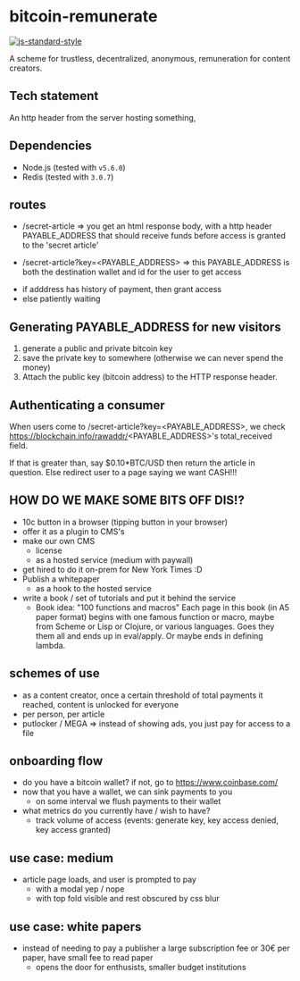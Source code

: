 # bitcoin-remunerate
[![js-standard-style](https://img.shields.io/badge/code%20style-standard-brightgreen.svg)](http://standardjs.com/)


A scheme for trustless, decentralized, anonymous, remuneration for content creators.

## Tech statement
An http header from the server hosting something,

## Dependencies
* Node.js (tested with `v5.6.0`)
* Redis (tested with `3.0.7`)

## routes
* /secret-article
=> you get an html response body, with a http header PAYABLE_ADDRESS that should receive funds before access is granted to the 'secret article'

* /secret-article?key=<PAYABLE_ADDRESS>
=> this PAYABLE_ADDRESS is both the destination wallet and id for the user to get access
- if adddress has history of payment, then grant access
- else patiently waiting

## Generating PAYABLE_ADDRESS for new visitors
1. generate a public and private bitcoin key
2. save the private key to somewhere (otherwise we can never spend the money)
3. Attach the public key (bitcoin address) to the HTTP response header.

## Authenticating a consumer
When users come to /secret-article?key=<PAYABLE_ADDRESS>, we check https://blockchain.info/rawaddr/<PAYABLE_ADDRESS>'s total_received field.

If that is greater than, say $0.10*BTC/USD then return the article in question. Else redirect user to a page saying we want CASH!!!

## HOW DO WE MAKE SOME BITS OFF DIS!?
- 10c button in a browser (tipping button in your browser)
- offer it as a plugin to CMS's
- make our own CMS
  * license
  * as a hosted service (medium with paywall)
- get hired to do it on-prem for New York Times :D
- Publish a whitepaper
  * as a hook to the hosted service
- write a book / set of tutorials and put it behind the service
  * Book idea: "100 functions and macros" Each page in this book (in A5 paper format) begins with one famous function or macro, maybe from Scheme or Lisp or Clojure, or various languages. Goes they them all and ends up in eval/apply. Or maybe ends in defining lambda.

## schemes of use
- as a content creator, once a certain threshold of total payments it reached, content is unlocked for everyone
- per person, per article
- putlocker / MEGA => instead of showing ads, you just pay for access to a file

## onboarding flow
- do you have a bitcoin wallet? if not, go to https://www.coinbase.com/
- now that you have a wallet, we can sink payments to you
  * on some interval we flush payments to their wallet
- what metrics do you currently have / wish to have?
  * track volume of access (events: generate key, key access denied, key access granted)

## use case: medium
- article page loads, and user is prompted to pay
  * with a modal yep / nope
  * with top fold visible and rest obscured by css blur

## use case: white papers
- instead of needing to pay a publisher a large subscription fee or 30€ per paper, have small fee to read paper
  * opens the door for enthusists, smaller budget institutions
